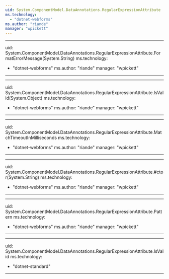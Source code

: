 ```yaml
---
uid: System.ComponentModel.DataAnnotations.RegularExpressionAttribute
ms.technology: 
  - "dotnet-webforms"
ms.author: "riande"
manager: "wpickett"
---
```


---
uid: System.ComponentModel.DataAnnotations.RegularExpressionAttribute.FormatErrorMessage(System.String)
ms.technology: 
  - "dotnet-webforms"
ms.author: "riande"
manager: "wpickett"
---

---
uid: System.ComponentModel.DataAnnotations.RegularExpressionAttribute.IsValid(System.Object)
ms.technology: 
  - "dotnet-webforms"
ms.author: "riande"
manager: "wpickett"
---

---
uid: System.ComponentModel.DataAnnotations.RegularExpressionAttribute.MatchTimeoutInMilliseconds
ms.technology: 
  - "dotnet-webforms"
ms.author: "riande"
manager: "wpickett"
---

---
uid: System.ComponentModel.DataAnnotations.RegularExpressionAttribute.#ctor(System.String)
ms.technology: 
  - "dotnet-webforms"
ms.author: "riande"
manager: "wpickett"
---

---
uid: System.ComponentModel.DataAnnotations.RegularExpressionAttribute.Pattern
ms.technology: 
  - "dotnet-webforms"
ms.author: "riande"
manager: "wpickett"
---

---
uid: System.ComponentModel.DataAnnotations.RegularExpressionAttribute.IsValid
ms.technology: 
  - "dotnet-standard"
---
